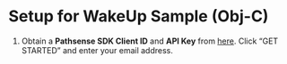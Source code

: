 # Setup for WakeUp Sample (Obj-C)

1. Obtain a **Pathsense SDK Client ID** and **API Key** from [here](https://pathsense.com/). Click “GET STARTED” and enter your email address.
